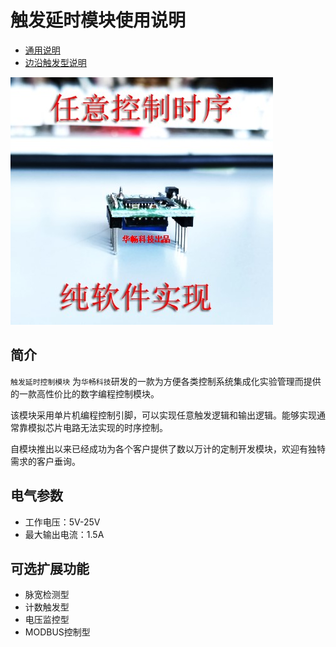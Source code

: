 # 触发延时模块使用说明

* [通用说明](common.md)
* [边沿触发型说明](edge.md)
  
![](../image/2.jpg)

## 简介
`触发延时控制模块` 为`华畅科技`研发的一款为方便各类控制系统集成化实验管理而提供的一款高性价比的数字编程控制模块。

该模块采用单片机编程控制引脚，可以实现任意触发逻辑和输出逻辑。能够实现通常靠模拟芯片电路无法实现的时序控制。

自模块推出以来已经成功为各个客户提供了数以万计的定制开发模块，欢迎有独特需求的客户垂询。
## 电气参数
* 工作电压：5V-25V
* 最大输出电流：1.5A
  
## 可选扩展功能
* 脉宽检测型
* 计数触发型
* 电压监控型
* MODBUS控制型
